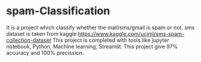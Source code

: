# spam-Classification
It is a project which classify whether the mail/sms/gmail is spam or not.
sms dataset is taken from kaggle https://www.kaggle.com/uciml/sms-spam-collection-dataset
This project is completed with tools like jupyter notebook, Python, Machine learning, Streamlit.
This project give 97% accuracy and 100% precission.
